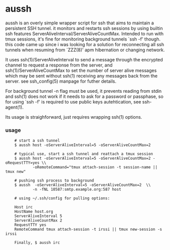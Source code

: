 # aussh

aussh is an overly simple wrapper script for ssh that aims to maintain
a persistent SSH tunnel. it monitors and restarts ssh sessions by using
builtin ssh features ServerAliveInterval/ServerAliveCountMax. Intended
to run with tmux sessions, it's fine for monitoring background tunnels
\`ssh -f' though. this code came up since i was looking for a solution
for reconnecting all ssh tunnels when resuming from \`ZZZ(8)'
apm hibernation or changing network.

It uses ssh(1)/ServerAliveInterval to send a message through the encrypted
channel to request a response from the server, and ssh(1)/ServerAliveCountMax
to set the number of server alive messages which may be sent without ssh(1)
receiving any messages back from the server. see ssh_config(5) manpage for
futher details.

For background tunnel -n flag must be used, it prevents reading from
stdin and ssh(1) does not work if it needs to ask for a password or
passphase, so for using `ssh -f' is required to use public keys
autehtication, see ssh-agent(1).

Its usage is straighforward, just requires wrapping ssh(1) options.

### usage

        # start a ssh tunnel
        $ aussh host -oServerAliveInterval=5 -oServerAliveCountMax=2

        # typical use, start a ssh tunnel and reattach a tmux session
        $ aussh host -oServerAliveInterval=5 -oServerAliveCountMax=2 -oRequestTTY=yes \\
                -oRemoteCommand="tmux attach-session -t session-name || tmux new"

        # pushing ssh process to background
        $ aussh  -oServerAliveInterval=5 -oServerAliveCountMax=2  \\
                -n -fNL 10587:smtp.example.org:587 host

        # using ~/.ssh/config for pulling options:

        Host irc
        HostName host.org
        ServerAliveInterval 5
        ServerAliveCountMax 2
        RequestTTY yes
        RemoteCommand tmux attach-session -t irssi || tmux new-session -s irssi

        Finally, $ aussh irc
